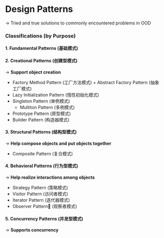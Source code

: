 # Design Patterns

-> Tried and true solutions to commonly encountered problems in OOD

### Classifications (by Purpose)

#### 1. Fundamental Patterns (基础模式)

#### 2. Creational Patterns (创建型模式)

-> **Support object creation**

* Factory Method Pattern (工厂方法模式) + Abstract Factory Pattern (抽象工厂模式)
* Lazy Initialization Pattern (惰性初始化模式)
* Singleton Pattern (单例模式)
  * Multiton Pattern (多例模式)
* Prototype Pattern (原型模式)
* Builder Pattern (构造器模式)

#### 3. Structural Patterns (结构型模式)

-> **Help compose objects and put objects together**

* Composite Pattern (复合模式)

#### 4. Behavioral Patterns (行为型模式) 

-> **Help realize interactions among objects**

* Strategy Pattern (策略模式)
* Visitor Pattern (访问者模式)
* Iterator Pattern (迭代器模式)
* Observer Pattern (观察者模式)

#### 5. Concurrency Patterns (并发型模式)

-> **Supports concurrency**

